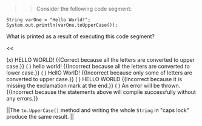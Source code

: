 >>Consider the following code segment:
<pre><code>String varOne = "Hello World!";
System.out.println(varOne.toUpperCase());
</code></pre>
<p>What is printed as a result of executing this code segment?</p><<

(x) HELLO WORLD! {{Correct because all the letters are converted to upper case.}}
( ) hello world! {{Incorrect because all the letters are converted to lower case.}}
( ) HellO WorlD! {{Incorrect because only some of letters are converted to upper case.}}
( ) HELLO WORLD {{Incorrect because it is missing the exclamation mark at the end.}}
( ) An error will be thrown. {{Incorrect because the statements above will compile successfully without any errors.}}

||The <code>to.UpperCase()</code> method and writing the whole <code>String</code> in "caps lock" produce the same result. ||
